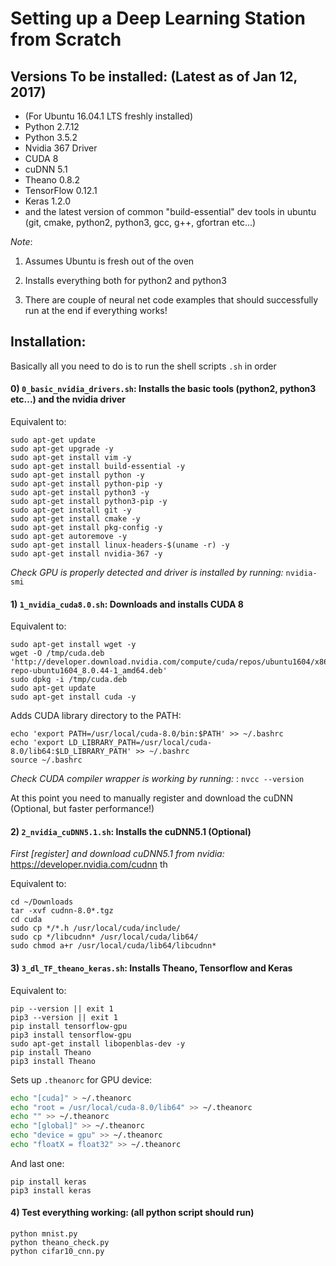 Setting up a Deep Learning Station from Scratch
================================================

Versions To be installed: (Latest as of Jan 12, 2017)
-----------------------------------------------------

- (For Ubuntu 16.04.1 LTS freshly installed)
- Python 2.7.12
- Python 3.5.2
- Nvidia 367 Driver
- CUDA 8
- cuDNN 5.1
- Theano 0.8.2
- TensorFlow 0.12.1
- Keras 1.2.0
- and the latest version of common "build-essential" dev tools in ubuntu 
(git, cmake, python2, python3, gcc, g++, gfortran etc...)

*Note*: 
1) Assumes Ubuntu is fresh out of the oven

2) Installs everything both for python2 and python3 

3) There are couple of neural net code examples that should successfully run at the end if everything works!


Installation:
------------
Basically all you need to do is to run the shell scripts `.sh` in order

#### 0) `0_basic_nvidia_drivers.sh`: Installs the basic tools (python2, python3 etc...) and the nvidia driver

Equivalent to:

```shell
sudo apt-get update
sudo apt-get upgrade -y
sudo apt-get install vim -y
sudo apt-get install build-essential -y
sudo apt-get install python -y
sudo apt-get install python-pip -y
sudo apt-get install python3 -y
sudo apt-get install python3-pip -y
sudo apt-get install git -y
sudo apt-get install cmake -y
sudo apt-get install pkg-config -y
sudo apt-get autoremove -y
sudo apt-get install linux-headers-$(uname -r) -y
sudo apt-get install nvidia-367 -y
```

*Check GPU is properly detected and driver is installed by running:* `nvidia-smi`

#### 1) `1_nvidia_cuda8.0.sh`: Downloads and installs CUDA 8

Equivalent to:

```shell
sudo apt-get install wget -y
wget -O /tmp/cuda.deb 'http://developer.download.nvidia.com/compute/cuda/repos/ubuntu1604/x86_64/cuda-repo-ubuntu1604_8.0.44-1_amd64.deb'
sudo dpkg -i /tmp/cuda.deb
sudo apt-get update
sudo apt-get install cuda -y
```

Adds CUDA library directory to the PATH:
```shell 
echo 'export PATH=/usr/local/cuda-8.0/bin:$PATH' >> ~/.bashrc
echo 'export LD_LIBRARY_PATH=/usr/local/cuda-8.0/lib64:$LD_LIBRARY_PATH' >> ~/.bashrc
source ~/.bashrc
```

*Check CUDA compiler wrapper is working by running:* : `nvcc --version`

At this point you need to manually register and download the cuDNN (Optional, but faster performance!)

#### 2) `2_nvidia_cuDNN5.1.sh`: Installs the cuDNN5.1 (Optional)

*First [register] and download cuDNN5.1 from nvidia:* <https://developer.nvidia.com/cudnn> th

Equivalent to:

```shell
cd ~/Downloads
tar -xvf cudnn-8.0*.tgz
cd cuda
sudo cp */*.h /usr/local/cuda/include/
sudo cp */libcudnn* /usr/local/cuda/lib64/
sudo chmod a+r /usr/local/cuda/lib64/libcudnn*
```

#### 3) `3_dl_TF_theano_keras.sh`: Installs Theano, Tensorflow and Keras

Equivalent to:

```shell
pip --version || exit 1
pip3 --version || exit 1
pip install tensorflow-gpu
pip3 install tensorflow-gpu
sudo apt-get install libopenblas-dev -y
pip install Theano
pip3 install Theano
```

Sets up `.theanorc` for GPU device:

```bash
echo "[cuda]" > ~/.theanorc
echo "root = /usr/local/cuda-8.0/lib64" >> ~/.theanorc
echo "" >> ~/.theanorc
echo "[global]" >> ~/.theanorc
echo "device = gpu" >> ~/.theanorc
echo "floatX = float32" >> ~/.theanorc
```

And last one:

```shell
pip install keras
pip3 install keras
```

#### 4) Test everything working: (all python script should run)


```shell
python mnist.py
python theano_check.py
python cifar10_cnn.py
```
